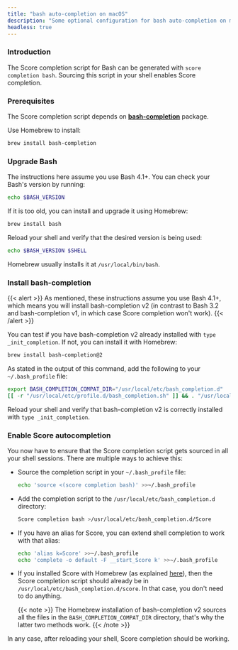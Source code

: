 ```yaml
---
title: "bash auto-completion on macOS"
description: "Some optional configuration for bash auto-completion on macOS."
headless: true
---
```


### Introduction

The Score completion script for Bash can be generated with `score completion bash`. Sourcing this script in your shell enables Score completion.

### Prerequisites

The Score completion script depends on [**bash-completion**](https://github.com/scop/bash-completion) package.

Use Homebrew to install:

```bash
brew install bash-completion
```

### Upgrade Bash

The instructions here assume you use Bash 4.1+.
You can check your Bash's version by running:

```bash
echo $BASH_VERSION
```

If it is too old, you can install and upgrade it using Homebrew:

```bash
brew install bash
```

Reload your shell and verify that the desired version is being used:

```bash
echo $BASH_VERSION $SHELL
```

Homebrew usually installs it at `/usr/local/bin/bash`.

### Install bash-completion

{{< alert >}}
As mentioned, these instructions assume you use Bash 4.1+, which means you will install bash-completion v2 (in contrast to Bash 3.2 and bash-completion v1, in which case Score completion won't work).
{{< /alert >}}

You can test if you have bash-completion v2 already installed with `type _init_completion`. If not, you can install it with Homebrew:

```bash
brew install bash-completion@2
```

As stated in the output of this command, add the following to your `~/.bash_profile` file:

```bash
export BASH_COMPLETION_COMPAT_DIR="/usr/local/etc/bash_completion.d"
[[ -r "/usr/local/etc/profile.d/bash_completion.sh" ]] && . "/usr/local/etc/profile.d/bash_completion.sh"
```

Reload your shell and verify that bash-completion v2 is correctly installed with `type _init_completion`.

### Enable Score autocompletion

You now have to ensure that the Score completion script gets sourced in all your shell sessions. There are multiple ways to achieve this:

- Source the completion script in your `~/.bash_profile` file:

    ```bash
    echo 'source <(score completion bash)' >>~/.bash_profile
    ```

- Add the completion script to the `/usr/local/etc/bash_completion.d` directory:

    ```bash
    Score completion bash >/usr/local/etc/bash_completion.d/Score
    ```

- If you have an alias for Score, you can extend shell completion to work with that alias:

    ```bash
    echo 'alias k=Score' >>~/.bash_profile
    echo 'complete -o default -F __start_Score k' >>~/.bash_profile
    ```

- If you installed Score with Homebrew (as explained [here](/docs/tasks/tools/install-Score-macos/#install-with-homebrew-on-macos)), then the Score completion script should already be in `/usr/local/etc/bash_completion.d/score`. In that case, you don't need to do anything.

   {{< note >}}
   The Homebrew installation of bash-completion v2 sources all the files in the `BASH_COMPLETION_COMPAT_DIR` directory, that's why the latter two methods work.
   {{< /note >}}

In any case, after reloading your shell, Score completion should be working.
